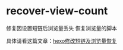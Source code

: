 # recover-view-count

修复因设置短链后浏览量丢失 恢复浏览量的脚本

具体请看这篇文章：[hexo修改短链及浏览量恢复](https://leotian.cn/posts/5389/)
